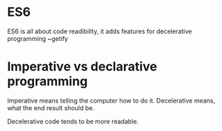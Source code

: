 # ES6

ES6 is all about code readibility, it adds features for decelerative programming ~getify

# Imperative vs declarative programming

Imperative means telling the computer how to do it.
Decelerative means, what the end result should be.

Decelerative code tends to be more readable.
